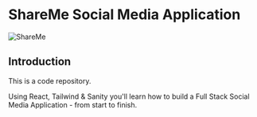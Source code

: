 # ShareMe Social Media Application
![ShareMe](https://i.ibb.co/8cLfj3X/image.png)



## Introduction
This is a code repository.

Using React, Tailwind & Sanity you'll learn how to build a Full Stack Social Media Application - from start to finish.

